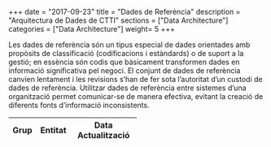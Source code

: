 +++
date        = "2017-09-23"
title       = "Dades de Referència"
description = "Arquitectura de Dades de CTTI"
sections    = ["Data Architecture"]
categories  = ["Data Architecture"]
weight= 5
+++

Les dades de referència són un tipus especial de dades orientades amb propòsits de classificació (codificacions i estàndards) o de suport a la gestió; en essència són codis que bàsicament  transformen dades en informació significativa pel negoci.
El conjunt de dades de referència canvien lentament i les revisions s’han de fer sota l’autoritat d’un custodi de dades de referència.
Utilitzar dades de referència entre sistemes d’una organització permet comunicar-se de manera efectiva, evitant la creació de diferents fonts d’informació inconsistents.


<script type="text/javascript">
  $(document).ready(function() {           
    var table =  $('#example').DataTable( {
      "ajax": '../dataarq/json/entity.json',
      "paging":   false,
      "ordering": false,
      "info":     false
    } );
     $('#example tbody').on('click', 'tr', function () {
        var data = table.row( this ).data();

        //console.log(data);
        //alert( 'You clicked on '+data[0]+'\'s row' );
        console.log("save data");
        console.log(data);
        localStorage.setItem('data', JSON.stringify(data));
      

        window.location = "territori_paisos_new.html";
    } );

});
</script>

  
<div style="width:50%">
<table id="example" class="hover" style="width:100%">
        <thead>
            <tr>
                <th>Grup</th>
                <th>Entitat</th>
                <th>Data Actualització</th>
            </tr>
        </thead>
    </table>
</div>




<script src="https://code.jquery.com/jquery-3.3.1.js" type="text/javascript"></script>
<script src="https://cdn.datatables.net/1.10.19/js/jquery.dataTables.min.js" type="text/javascript"></script>
  
 <script src="https://qualitat.solucions.gencat.cat/js/imageMapResizer.min.js" type="text/javascript"></script>
<script src="https://qualitat.solucions.gencat.cat/js/imageMapResizer.min.js" type="text/javascript"></script>
